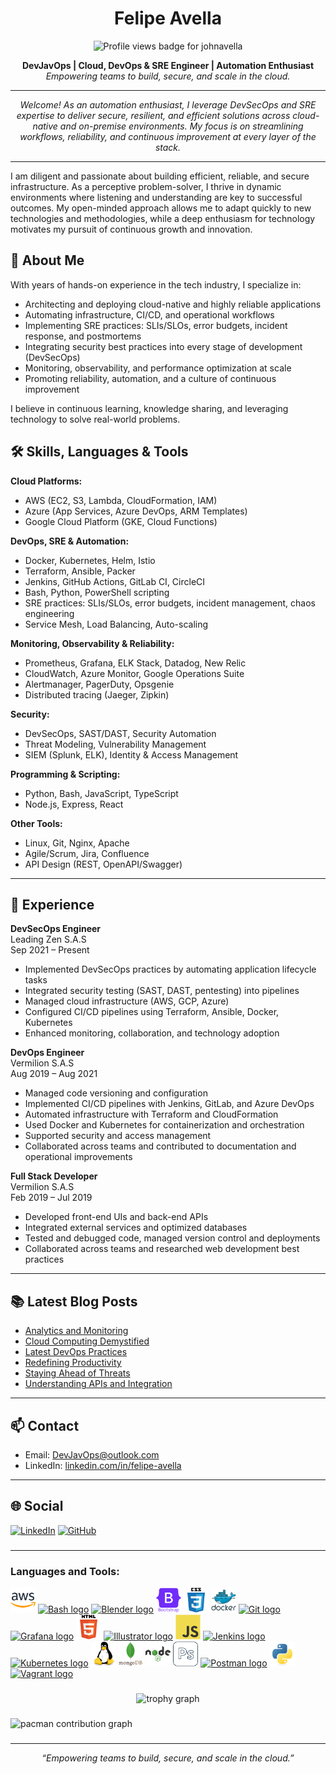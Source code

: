 <div align="center">
	<h1>Felipe Avella</h1>
	<p>
		<img src="https://komarev.com/ghpvc/?username=johnavella&label=Profile%20views&color=0e75b6&style=flat" alt="Profile views badge for johnavella" />
	</p>
	<strong>DevJavOps | Cloud, DevOps & SRE Engineer | Automation Enthusiast</strong>
	<br>
	<em>Empowering teams to build, secure, and scale in the cloud.</em>
</div>

---

<div align="center">
	<em>Welcome! As an automation enthusiast, I leverage DevSecOps and SRE expertise to deliver secure, resilient, and efficient solutions across cloud-native and on-premise environments. My focus is on streamlining workflows, reliability, and continuous improvement at every layer of the stack.</em>
</div>

---

I am diligent and passionate about building efficient, reliable, and secure infrastructure. As a perceptive problem-solver, I thrive in dynamic environments where listening and understanding are key to successful outcomes. My open-minded approach allows me to adapt quickly to new technologies and methodologies, while a deep enthusiasm for technology motivates my pursuit of continuous growth and innovation.

## 🚀 About Me

With years of hands-on experience in the tech industry, I specialize in:

- Architecting and deploying cloud-native and highly reliable applications
- Automating infrastructure, CI/CD, and operational workflows
- Implementing SRE practices: SLIs/SLOs, error budgets, incident response, and postmortems
- Integrating security best practices into every stage of development (DevSecOps)
- Monitoring, observability, and performance optimization at scale
- Promoting reliability, automation, and a culture of continuous improvement

I believe in continuous learning, knowledge sharing, and leveraging technology to solve real-world problems.

## 🛠️ Skills, Languages & Tools

**Cloud Platforms:**
  - AWS (EC2, S3, Lambda, CloudFormation, IAM)
  - Azure (App Services, Azure DevOps, ARM Templates)
  - Google Cloud Platform (GKE, Cloud Functions)

**DevOps, SRE & Automation:**
  - Docker, Kubernetes, Helm, Istio
  - Terraform, Ansible, Packer
  - Jenkins, GitHub Actions, GitLab CI, CircleCI
  - Bash, Python, PowerShell scripting
  - SRE practices: SLIs/SLOs, error budgets, incident management, chaos engineering
  - Service Mesh, Load Balancing, Auto-scaling

**Monitoring, Observability & Reliability:**
  - Prometheus, Grafana, ELK Stack, Datadog, New Relic
  - CloudWatch, Azure Monitor, Google Operations Suite
  - Alertmanager, PagerDuty, Opsgenie
  - Distributed tracing (Jaeger, Zipkin)

**Security:**
  - DevSecOps, SAST/DAST, Security Automation
  - Threat Modeling, Vulnerability Management
  - SIEM (Splunk, ELK), Identity & Access Management

**Programming & Scripting:**
  - Python, Bash, JavaScript, TypeScript
  - Node.js, Express, React

**Other Tools:**
  - Linux, Git, Nginx, Apache
  - Agile/Scrum, Jira, Confluence
  - API Design (REST, OpenAPI/Swagger)

---

## 💼 Experience

**DevSecOps Engineer**  
Leading Zen S.A.S  
Sep 2021 – Present
- Implemented DevSecOps practices by automating application lifecycle tasks
- Integrated security testing (SAST, DAST, pentesting) into pipelines
- Managed cloud infrastructure (AWS, GCP, Azure)
- Configured CI/CD pipelines using Terraform, Ansible, Docker, Kubernetes
- Enhanced monitoring, collaboration, and technology adoption

**DevOps Engineer**  
Vermilion S.A.S  
Aug 2019 – Aug 2021
- Managed code versioning and configuration
- Implemented CI/CD pipelines with Jenkins, GitLab, and Azure DevOps
- Automated infrastructure with Terraform and CloudFormation
- Used Docker and Kubernetes for containerization and orchestration
- Supported security and access management
- Collaborated across teams and contributed to documentation and operational improvements

**Full Stack Developer**  
Vermilion S.A.S  
Feb 2019 – Jul 2019
- Developed front-end UIs and back-end APIs
- Integrated external services and optimized databases
- Tested and debugged code, managed version control and deployments
- Collaborated across teams and researched web development best practices

---

## 📚 Latest Blog Posts

- [Analytics and Monitoring](https://avelladevops.com/analytics-and-monitoring.html)
- [Cloud Computing Demystified](https://avelladevops.com/cloud-computing-demystified.html)
- [Latest DevOps Practices](https://avelladevops.com/latest-deovps-practices.html)
- [Redefining Productivity](https://avelladevops.com/redefining-productivity.html)
- [Staying Ahead of Threats](https://avelladevops.com/staying-ahead-of-threats.html)
- [Understanding APIs and Integration](https://avelladevops.com/understanding-APIs-and-integration.html)

---

## 📫 Contact

- Email: [DevJavOps@outlook.com](mailto:DevJavOps@outlook.com)
- LinkedIn: [linkedin.com/in/felipe-avella](https://linkedin.com/in/felipe-avella)

---

## 🌐 Social

[![LinkedIn](https://img.shields.io/badge/LinkedIn-blue?logo=linkedin)](https://linkedin.com/in/felipe-avella)
[![GitHub](https://img.shields.io/badge/GitHub-black?logo=github)](https://github.com/DevJavOps)

###

---

<!-- Icon showcase for key languages and tools -->
<div align="left">
	<h3>Languages and Tools:</h3>
	<a href="https://aws.amazon.com" target="_blank" rel="noreferrer"><img src="https://raw.githubusercontent.com/devicons/devicon/master/icons/amazonwebservices/amazonwebservices-original-wordmark.svg" alt="AWS logo" width="40" height="40"/></a>
	<a href="https://www.gnu.org/software/bash/" target="_blank" rel="noreferrer"><img src="https://www.vectorlogo.zone/logos/gnu_bash/gnu_bash-icon.svg" alt="Bash logo" width="40" height="40"/></a>
	<a href="https://www.blender.org/" target="_blank" rel="noreferrer"><img src="https://download.blender.org/branding/community/blender_community_badge_white.svg" alt="Blender logo" width="40" height="40"/></a>
	<a href="https://getbootstrap.com" target="_blank" rel="noreferrer"><img src="https://raw.githubusercontent.com/devicons/devicon/master/icons/bootstrap/bootstrap-plain-wordmark.svg" alt="Bootstrap logo" width="40" height="40"/></a>
	<a href="https://www.w3schools.com/css/" target="_blank" rel="noreferrer"><img src="https://raw.githubusercontent.com/devicons/devicon/master/icons/css3/css3-original-wordmark.svg" alt="CSS3 logo" width="40" height="40"/></a>
	<a href="https://www.docker.com/" target="_blank" rel="noreferrer"><img src="https://raw.githubusercontent.com/devicons/devicon/master/icons/docker/docker-original-wordmark.svg" alt="Docker logo" width="40" height="40"/></a>
	<a href="https://git-scm.com/" target="_blank" rel="noreferrer"><img src="https://www.vectorlogo.zone/logos/git-scm/git-scm-icon.svg" alt="Git logo" width="40" height="40"/></a>
	<a href="https://grafana.com" target="_blank" rel="noreferrer"><img src="https://www.vectorlogo.zone/logos/grafana/grafana-icon.svg" alt="Grafana logo" width="40" height="40"/></a>
	<a href="https://www.w3.org/html/" target="_blank" rel="noreferrer"><img src="https://raw.githubusercontent.com/devicons/devicon/master/icons/html5/html5-original-wordmark.svg" alt="HTML5 logo" width="40" height="40"/></a>
	<a href="https://www.adobe.com/in/products/illustrator.html" target="_blank" rel="noreferrer"><img src="https://www.vectorlogo.zone/logos/adobe_illustrator/adobe_illustrator-icon.svg" alt="Illustrator logo" width="40" height="40"/></a>
	<a href="https://developer.mozilla.org/en-US/docs/Web/JavaScript" target="_blank" rel="noreferrer"><img src="https://raw.githubusercontent.com/devicons/devicon/master/icons/javascript/javascript-original.svg" alt="JavaScript logo" width="40" height="40"/></a>
	<a href="https://www.jenkins.io" target="_blank" rel="noreferrer"><img src="https://www.vectorlogo.zone/logos/jenkins/jenkins-icon.svg" alt="Jenkins logo" width="40" height="40"/></a>
	<a href="https://kubernetes.io" target="_blank" rel="noreferrer"><img src="https://www.vectorlogo.zone/logos/kubernetes/kubernetes-icon.svg" alt="Kubernetes logo" width="40" height="40"/></a>
	<a href="https://www.linux.org/" target="_blank" rel="noreferrer"><img src="https://raw.githubusercontent.com/devicons/devicon/master/icons/linux/linux-original.svg" alt="Linux logo" width="40" height="40"/></a>
	<a href="https://www.mongodb.com/" target="_blank" rel="noreferrer"><img src="https://raw.githubusercontent.com/devicons/devicon/master/icons/mongodb/mongodb-original-wordmark.svg" alt="MongoDB logo" width="40" height="40"/></a>
	<a href="https://nodejs.org" target="_blank" rel="noreferrer"><img src="https://raw.githubusercontent.com/devicons/devicon/master/icons/nodejs/nodejs-original-wordmark.svg" alt="Node.js logo" width="40" height="40"/></a>
	<a href="https://www.photoshop.com/en" target="_blank" rel="noreferrer"><img src="https://raw.githubusercontent.com/devicons/devicon/master/icons/photoshop/photoshop-line.svg" alt="Photoshop logo" width="40" height="40"/></a>
	<a href="https://postman.com" target="_blank" rel="noreferrer"><img src="https://www.vectorlogo.zone/logos/getpostman/getpostman-icon.svg" alt="Postman logo" width="40" height="40"/></a>
	<a href="https://www.python.org" target="_blank" rel="noreferrer"><img src="https://raw.githubusercontent.com/devicons/devicon/master/icons/python/python-original.svg" alt="Python logo" width="40" height="40"/></a>
	<a href="https://www.vagrantup.com/" target="_blank" rel="noreferrer"><img src="https://www.vectorlogo.zone/logos/vagrantup/vagrantup-icon.svg" alt="Vagrant logo" width="40" height="40"/></a>
</div>

###

<div align="center">
  <img src="https://github-profile-trophy.vercel.app?username=maurodesouza&theme=dracula&column=-1&row=1&margin-w=8&margin-h=8&no-bg=false&no-frame=false&order=4" height="150" alt="trophy graph"  />
</div>

###

<picture>
  <source media="(prefers-color-scheme: dark)" srcset="https://github.com/DevJavOps/Contribution-PacMan/blob/afa6ac0d1bf0700b9da58ccd2af094a1f425f6c7/pacman-contribution-graph-dark.svg">
  <source media="(prefers-color-scheme: light)" srcset="https://github.com/DevJavOps/Contribution-PacMan/blob/afa6ac0d1bf0700b9da58ccd2af094a1f425f6c7/pacman-contribution-graph.svg">
  <img alt="pacman contribution graph" src="https://github.com/DevJavOps/Contribution-PacMan/blob/afa6ac0d1bf0700b9da58ccd2af094a1f425f6c7/pacman-contribution-graph.svg">
</picture>

###

---


<div align="center"><em>“Empowering teams to build, secure, and scale in the cloud.”</em></div>

